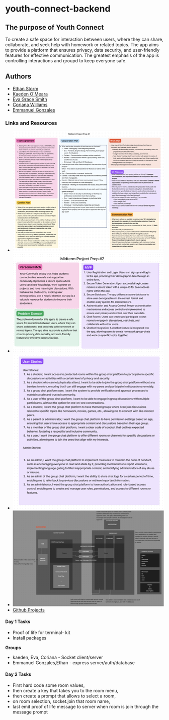 # youth-connect-backend

## The purpose of Youth Connect

To create a safe space for interaction between users, where they can share, collaborate, and seek help with homework or related topics. The app aims to provide a platform that ensures privacy, data security, and user-friendly features for effective communication. The greatest emphasis of the app is controlling interactions and groupd to keep everyone safe.

## Authors

* [Ethan Storm](https://github.com/ShadowDraco)
* [Kaeden O'Meara](https://github.com/KaedenOC)
* [Eva Grace Smith](https://github.com/EvaGraceSmith)
* [Coriana Williams](https://github.com/Coriana1)
* [Emmanuel Gonzales](https://github.com/Emmanuel-Gonzales)

### Links and Resources

* ![Project Prep #1](./assets/Projectprep1.png)
* ![Project Prep #2](./assets/Projectprep2.png)
* ![Project Prep #4](./assets/Projectprep4.png)
* ![UML](./assets/UML.png)
* [Github Projects](https://github.com/orgs/YouthConnect/projects/1/views/1)

#### Day 1 Tasks

* Proof of life for terminal- kit
* Install packages


 **Groups**
* kaeden, Eva, Coriana - Socket client/server
* Emmanuel Gonzales,Ethan - express server/auth/database

#### Day 2 Tasks

* First hard code some room values,
* then create a key that takes you to the room menu,
* then create a prompt that allows to select a room,
* on room selection, socket.join that room name,
* last emit proof of life message to server when room is join through the message prompt
